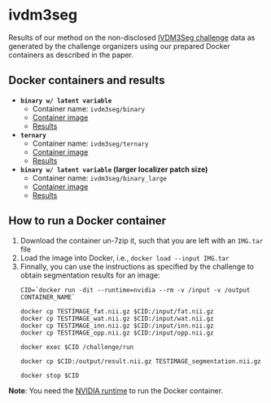 # ivdm3seg

Results of our method on the non-disclosed [IVDM3Seg challenge] data as
generated by the challenge organizers using our prepared Docker containers
as described in the paper.

## Docker containers and results

- **`binary w/ latent variable`**
  * Container name: `ivdm3seg/binary`
  * [Container image](https://bit.ly/2IhNDPe)
  * [Results](results_on_nondisclosed_data/binary.xlsx)
- **`ternary`**
  * Container name: `ivdm3seg/ternary`
  * [Container image](https://bit.ly/2DIKceM)
  * [Results](results_on_nondisclosed_data/ternary.xlsx)
- **`binary w/ latent variable` (larger localizer patch size)**
  * Container name: `ivdm3seg/binary_large`
  * [Container image](https://bit.ly/2TdnaGG)
  * [Results](results_on_nondisclosed_data/binary_large.xlsx)

## How to run a Docker container

1. Download the container un-7zip it, such that you are left with an
   `IMG.tar` file
2. Load the image into Docker, i.e.,  `docker load --input IMG.tar`
3. Finnally, you can use the instructions as specified by the challenge to
   obtain segmentation results for an image:
   ```shell
   CID=`docker run -dit --runtime=nvidia --rm -v /input -v /output CONTAINER_NAME`

   docker cp TESTIMAGE_fat.nii.gz $CID:/input/fat.nii.gz
   docker cp TESTIMAGE_wat.nii.gz $CID:/input/wat.nii.gz
   docker cp TESTIMAGE_inn.nii.gz $CID:/input/inn.nii.gz
   docker cp TESTIMAGE_opp.nii.gz $CID:/input/opp.nii.gz

   docker exec $CID /challenge/run

   docker cp $CID:/output/result.nii.gz TESTIMAGE_segmentation.nii.gz

   docker stop $CID
   ```

**Note**: You need the [NVIDIA runtime] to run the Docker container.

[IVDM3Seg challenge]: https://ivdm3seg.weebly.com/
[NVIDIA runtime]: https://github.com/NVIDIA/nvidia-docker
